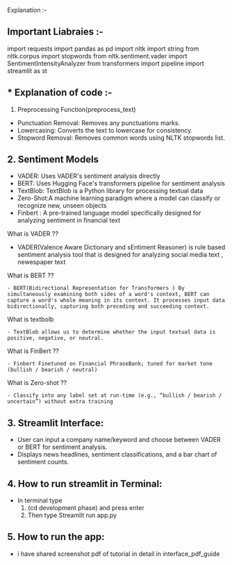 Explanation :-

## Important Liabraies :- 
   import requests
   import pandas as pd
   import nltk
   import string
   from nltk.corpus import stopwords
   from nltk.sentiment.vader import SentimentIntensityAnalyzer
   from transformers import pipeline
   import streamlit as st

## * Explanation of code :-

1. Preprocessing Function(preprocess_text)
  - Punctuation Removal: Removes any punctuations marks.
  - Lowercasing: Converts the text to lowercase for consistency.
  - Stopword Removal: Removes common words using NLTK stopwords  list.

## 2. Sentiment Models
  - VADER: Uses VADER's sentiment analysis directly
  - BERT: Uses Hugging Face's transformers pipeline for sentiment  analysis
  - TextBlob: TextBlob is a Python library for processing textual data
  - Zero-Shot:A machine learning paradigm where a model can classify or recognize new, unseen objects 
  - Finbert : A pre-trained language model specifically designed for analyzing sentiment in financial text 

  What is VADER ??
   - VADER(Valence Aware Dictionary and sEntiment Reasoner) is rule based sentiment analysis tool     that is designed for analyzing social media text , newespaper text 
   
  What is BERT ??
    
    - BERT(Bidirectional Representation for Transformers ) By simultaneously examining both sides of a word's context, BERT can capture a word's whole meaning in its context. It processes input data bidirectionally, capturing both preceding and succeeding context.

  What is textbolb
    
    - TextBlob allows us to determine whether the input textual data is positive, negative, or neutral.

  What is FinBert ??
    
    - Finbert Finetuned on Financial PhraseBank; tuned for market tone (bullish / bearish / neutral)

  What is Zero-shot ??
    
    - Classify into any label set at run‑time (e.g., “bullish / bearish / uncertain”) without extra training

## 3. Streamlit Interface:
  - User can input a company name/keyword and choose between VADER or BERT for sentiment analysis.
  - Displays news headlines, sentiment classifications, and a bar chart of sentiment counts.    


## 4. How to run streamlit in Terminal:
  - In terminal type
      1. (cd development phase) and press enter
      2. Then type Streamlit run app.py

## 5. How to run the app:
  - i have shared screenshot pdf of tutorial in detail in interface_pdf_guide



